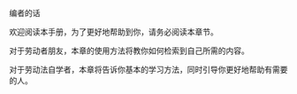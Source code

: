 编者的话

欢迎阅读本手册，为了更好地帮助到你，请务必阅读本章节。

对于劳动者朋友，本章的使用方法将教你如何检索到自己所需的内容。

对于劳动法自学者，本章将告诉你基本的学习方法，同时引导你更好地帮助有需要的人。
